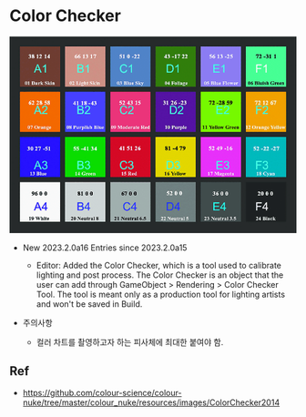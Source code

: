 # Color Checker

![../res/X-Rite-Color-Checker-CC-Classic-array-with-CIELab-values.png](../res/X-Rite-Color-Checker-CC-Classic-array-with-CIELab-values.png)


- New 2023.2.0a16 Entries since 2023.2.0a15
  - Editor: Added the Color Checker, which is a tool used to calibrate lighting and post process. The Color Checker is an object that the user can add through GameObject > Rendering > Color Checker Tool. The tool is meant only as a production tool for lighting artists and won't be saved in Build.


- 주의사항
  - 컬러 차트를 촬영하고자 하는 피사체에 최대한 붙여야 함.


## Ref

- <https://github.com/colour-science/colour-nuke/tree/master/colour_nuke/resources/images/ColorChecker2014>